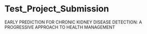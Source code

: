 # Test_Project_Submission
EARLY PREDICTION FOR CHRONIC KIDNEY DISEASE DETECTION: A PROGRESSIVE APPROACH TO HEALTH MANAGEMENT
